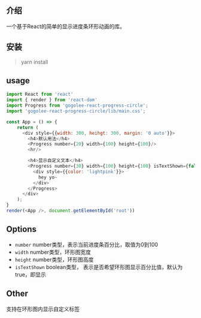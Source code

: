 
## 介绍
一个基于React的简单的显示进度条环形动画的库。

## 安装
> yarn install

## usage
```javascript
import React from 'react'
import { render } from 'react-dom'
import Progress from 'gogolee-react-progress-circle';
import 'gogolee-react-progress-circle/lib/main.css';

const App = () => {
    return (
      <div style={{width: 300, heihgt: 300, margin: '0 auto'}}>
        <h4>默认用法</h4>
        <Progress number={20} width={100} height={100}/>
        <hr/>

        <h4>显示自定义文本</h4>
        <Progress number={30} width={100} height={100} isTextShown={false}>
          <div style={{color: 'lightpink'}}>
            hey yo~
          </div>
        </Progress>
      </div>
    );
}
render(<App />, document.getElementById('root'))
```

## Options
- `number` number类型，表示当前进度条百分比，取值为0到100
- `width` number类型，环形图宽度
- `height` number类型，环形图高度
- `isTextShown` boolean类型， 表示是否希望环形图显示百分比值，默认为true，即显示

## Other
支持在环形图内显示自定义标签
